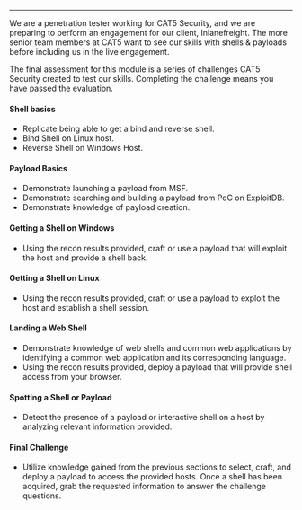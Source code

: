 
---

We are a penetration tester working for CAT5 Security, and we are preparing to perform an engagement for our client, Inlanefreight. The more senior team members at CAT5 want to see our skills with shells & payloads before including us in the live engagement.

The final assessment for this module is a series of challenges CAT5 Security created to test our skills. Completing the challenge means you have passed the evaluation.

#### Shell basics

- Replicate being able to get a bind and reverse shell.
- Bind Shell on Linux host.
- Reverse Shell on Windows Host.

#### Payload Basics

- Demonstrate launching a payload from MSF.
- Demonstrate searching and building a payload from PoC on ExploitDB.
- Demonstrate knowledge of payload creation.

#### Getting a Shell on Windows

- Using the recon results provided, craft or use a payload that will exploit the host and provide a shell back.

#### Getting a Shell on Linux

- Using the recon results provided, craft or use a payload to exploit the host and establish a shell session.

#### Landing a Web Shell

- Demonstrate knowledge of web shells and common web applications by identifying a common web application and its corresponding language.
- Using the recon results provided, deploy a payload that will provide shell access from your browser.

#### Spotting a Shell or Payload

- Detect the presence of a payload or interactive shell on a host by analyzing relevant information provided.

#### Final Challenge

- Utilize knowledge gained from the previous sections to select, craft, and deploy a payload to access the provided hosts. Once a shell has been acquired, grab the requested information to answer the challenge questions.